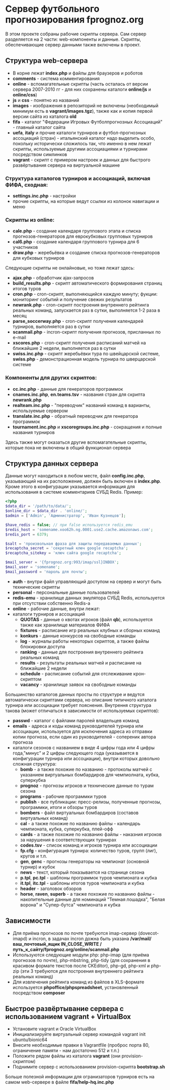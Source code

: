 # Сервер футбольного прогнозирования fprognoz.org
В этом проекте собраны рабочие скрипты сервера.
Сам сервер разделяется на 2 части: web-компоненты и данные.
Скрипты, обеспечивающие сервер данными также включены в проект.
## Структура web-сервера
* В корне лежат **index.php** и файлы для браузеров и роботов
* **comments** - система комментирования
* **online** - вспомагательные скрипты (часть осталась от версии сервера 2007-2010 гг - для них сохранены каталоги **online/js** и **online/css**)
* **js** и **css** - понятно из названий
* **images** - изображения в репозиторий не включены (необходимый минимум есть в **vagrant/images.tgz**), также как и копия первой версии сайта из каталога **old**
* **fifa** - каталог "Федерации Игровых Футболпрогнозных Ассоциаций" - главный каталог сайта
* **uefa**, **italy** и прочие каталоги турниров и футбол-прогнозных ассоциаций (стран) - итальянский каталог надо выделить особо, покольку исторически сложилось так, что именно в нем лежат скрипты, используемые другими ассоциациями и турнирами посредством симлинков
* **vagrant** - скрипт с примером настроек и данных для быстрого развёртывания сервера на виртуальной машине

### Структура каталогов турниров и ассоциаций, включая ФИФА, сходная:
* **settings.inc.php** - настройки
* прочие скрипты, на которые ведут ссылки из колонок навигации и меню

### Скрипты из **online**:
* **cale.php** - создание календаря группового этапа и списка прогнозов-генераторов для еврокубковых групповых турниров
* **cal6.php** - создание календаря группового турнира для 6 участников
* **draw.php** - жеребьёвка и создание списка прогнозов-генераторов для кубковых турниров

Следующие скрипты не онлайновые, но тоже лежат здесь:
* **ajax.php** - обработчик ajax-запросов
* **build_results.php** - скрипт автоматического формирования страниц итогов туров
* **cron.php** - cron-скрипт, выполняющийся каждую минуту; фукции: мониторинг событий и получение свежих результатов
* **newrank.php** - cron-скрипт построения внутреннего рейтинга реальных команд, запускается раз в сутки, выполняется 1-2 раза в месяц 
* **parse_soccerway.php** - cron-скрипт получения календарей турниров, выполняется раз в сутки
* **scanmail.php** - incron-скрипт получения прогнозов, присланных по e-mail
* **xscores.php** - cron-скрипт получения расписаний матчей на ближайшие 2 недели, выполняется раз в сутки
* **swiss.inc.php** - скрипт жеребьёвки тура по швейцарской системе, **swiss.php** - демонстрационная модель турнира по шверцарской системе

### Компоненты для других скриптов:
* **cc.inc.php** - данные для генераторов программок
* **cnames.inc.php**, **en.teams.tsv** - названия стран для скрипта **newrank.php**
* **realteam.inc.php** - "переводчик" названий команд в варианты, используемые сервером  
* **translate.inc.php** - обратный переводчик для генератора программок 
* **tournament.inc.php** и **xscoregroups.inc.php** - сокращения и полные названия турниров 

Здесь также могут оказаться другие вспомагательные скрипты, которые пока не включены в общий функционал сервера

## Структура данных сервера
Данные могут находиться в любом месте, файл **config.inc.php**, указывающий на их расположение, должен быть включен в **index.php**.
Кроме этого в конфигурации указывается информация для использования в системе комментариев СУБД Redis.
Пример:
```php
<?php
$data_dir = '/path/to/data/';
$online_dir = $data_dir . 'online/';
$admin = ['Admin', 'Администратор', 'Иван Кузнецов'];

$have_redis = false; // при false используется redis_emu
$redis_host = 'somename.xoo62h.ng.0001.use2.cache.amazonaws.com';
$redis_port = 6379;

$salt = 'произвольная фраза для защиты передаваемых данных';
$recaptcha_secret = 'секретный ключ google recaptcha';
$recaptcha_sitekey = 'ключ сайта google recaptcha';

$mail_server = '{fprognoz.org:993/imap/ssl}INBOX';
$mail_user = 'somename';
$mail_password = 'пароль для почты';
```

* **auth** - внутри файл управляющий доступом на сервер и могут быть технические скрипты 
* **personal** - персональные данные пользователей
* **redis-emu** - хранилище данных эмулятора СУБД Redis, используется при отсутствии собственно Redis-а
* **online** - рабочие данные, внутри лежат:
* каталоги турниров и ассоциаций
  * **QUOTAS** - данные о квотах игроков (файл **qb**), используется также как хранилище материалов ФИФА
  * **fixtures** - расписание игр реальных клубных и сборных команд
  * **konkurs** - данные конкурсов на свободные команды
  * **log** - журналы работы некоторых скриптов, а также файлы блокировки доступа
  * **ranking** - данные для построения внутреннего рейтинга реальных команд
  * **results** - результаты реальных матчей и расписание на ближайшие 2 недели
  * **schedule** - расписание событий для отслеживание крон-скриптом
  * **vacancy** - хранилище заявок на свободные команды

Большинство каталогов данных просты по структуре и ведутся автоматически скриптами сервера, но описание типичного каталога турнира или ассоциации требует пояснения. Внутрення структура такова (может отличаться в зависимости от используемых скриптов):
* **passwd** - каталог с файлами паролей владельцев команд
* **emails** - адреса и коды команд руководителей турнира или ассоциации, используется для исключения адреса из отправки копии прогноза, если один из руководителей - сопереник автора прогноза
* каталоги сезонов с названием в виде 4 цифры года или 4 цифры года,"минус" и 2 цифры следующего года (указывается в конфигурации турнира или ассоциации), внутри которых довольно сложная структура:
  * **bomb** - а также похожие по названию - протоколы матчей с указанием виртуальных бомбардиров для чемпиолната, кубка, суперкубка
  * **prognoz** - прогнозы игроков и технические данные по турам сезона 
  * **programs** - рабочие программки туров
  * **publish** - все публикации: пресс-релизы, полученные прогнозы, программки, итоги и обзоры туров 
  * **bombers** - файл виртуальных бомбардиров (составов виртуальных команд)
  * **cal** - а также похожие по названию файлы - календарь чемпионата, кубка, суперкубка, плей-офф
  * **cards** - а также похожие по названию файлы - наказния игроков за нарушения в соответствующих турнирах
  * **codes.tsv** - список команд и игроков турнира или ассоциации
  * **fp.cfg** - конфигурация турнира: количество туров, групп (лиг), кругов и т.п.
  * **gen**, **genc** - прогнозы генераторы на чемпионат (основной турнир) и кубок
  * **news** - текст, который показывается на странице сезона
  * **p.tpl**, **pc.tpl** - шаблоны программок туров чемпионата и кубка
  * **it.tpl**, **itc.tpl** - шаблоны итогов туров чемпионата и кубка
  * **header** - заголовок обзоров
  * **horse**, **raven**, **superb** - а также похожие по названию файлы - накопительные данные для номинаций "Темная лошадка", "Белая ворона" и "Супер-бутса" чемпионата и кубка

## Зависимости
* Для приёма прогнозов по почте требуются imap-сервер (dovecot-imapd) и incron, в задачах incron дожна быть указана **/var/mail/ваш_почтовый_ящик IN_CLOSE_WRITE /путь_к_сайту/fprognoz.org/online/scanmail.php**
* Используются следующие модули php: php-imap (для приёма прогнозов по почте), php-mbstring, php-tidy (для сохранения в красивом формате текстов после CKEditor), php-gd, php-xml и php-zip (эти 3 требуются для построения внутреннего рейтинга реальных команд)
* Для извлечения рейтинга команд из файлов в XLS-формате используется **phpoffice/phpspreadsheet**, установленный посредством **composer**

## Быстрое развёртывание сервера с использованием vagrant + VirtualBox
* Установите vagrant и Oracle VirtualBox
* Инициализируйте виртуальный сервер командой vagrant init ubuntu/bionic64
* Внесите необходимые правки в Vagrantfile (проброс порта 80, ограничение памяти - нам достаточно 512 и т.п.)
* Положите рядом файлы из каталога **vagrant** (они provision-скриптом)
* Поднимите сервер с использованием provision-скрипта **bootstrap.sh**

Больше полезной информации для огранизаторов турниров есть на самом web-сервере в файле **fifa/help-hq.inc.php**

